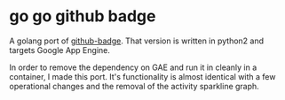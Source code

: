 # go go github badge

A golang port of [github-badge](https://github.com/berkerpeksag/github-badge).
That version is written in python2 and targets Google App Engine.

In order to remove the dependency on GAE and run it in cleanly in a container,
I made this port. It's functionality is almost identical with a few operational
changes and the removal of the activity sparkline graph.
